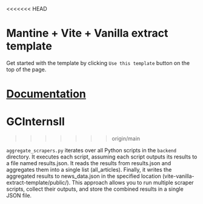 <<<<<<< HEAD
# Mantine + Vite + Vanilla extract template

Get started with the template by clicking `Use this template` button on the top of the page.

[Documentation](https://mantine.dev/styles/vanilla-extract/)
=======
# GCInternsII
>>>>>>> origin/main


`aggregate_scrapers.py` iterates over all Python scripts in the `backend` directory. 
It executes each script, assuming each script outputs its results to a file named results.json.
It reads the results from results.json and aggregates them into a single list (all_articles).
Finally, it writes the aggregated results to news_data.json in the specified location (vite-vanilla-extract-template/public/).
This approach allows you to run multiple scraper scripts, collect their outputs, and store the combined results in a single JSON file.
